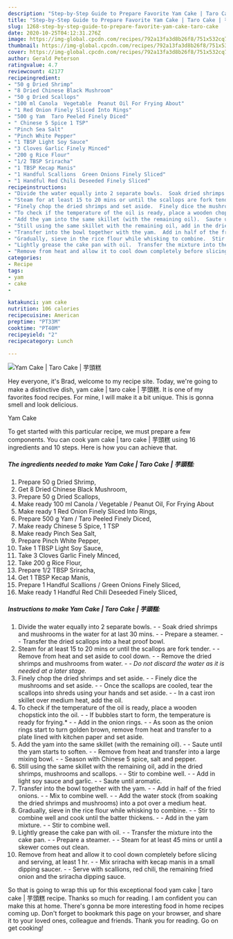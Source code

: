 ```yaml
---
description: "Step-by-Step Guide to Prepare Favorite Yam Cake | Taro Cake | 芋頭糕"
title: "Step-by-Step Guide to Prepare Favorite Yam Cake | Taro Cake | 芋頭糕"
slug: 1268-step-by-step-guide-to-prepare-favorite-yam-cake-taro-cake
date: 2020-10-25T04:12:31.276Z
image: https://img-global.cpcdn.com/recipes/792a13fa3d8b26f8/751x532cq70/yam-cake-taro-cake-芋頭糕-recipe-main-photo.jpg
thumbnail: https://img-global.cpcdn.com/recipes/792a13fa3d8b26f8/751x532cq70/yam-cake-taro-cake-芋頭糕-recipe-main-photo.jpg
cover: https://img-global.cpcdn.com/recipes/792a13fa3d8b26f8/751x532cq70/yam-cake-taro-cake-芋頭糕-recipe-main-photo.jpg
author: Gerald Peterson
ratingvalue: 4.7
reviewcount: 42177
recipeingredient:
- "50 g Dried Shrimp"
- "8 Dried Chinese Black Mushroom"
- "50 g Dried Scallops"
- "100 ml Canola  Vegetable  Peanut Oil For Frying About"
- "1 Red Onion Finely Sliced Into Rings"
- "500 g Yam  Taro Peeled Finely Diced"
- " Chinese 5 Spice 1 TSP"
- "Pinch Sea Salt"
- "Pinch White Pepper"
- "1 TBSP Light Soy Sauce"
- "3 Cloves Garlic Finely Minced"
- "200 g Rice Flour"
- "1/2 TBSP Sriracha"
- "1 TBSP Kecap Manis"
- "1 Handful Scallions  Green Onions Finely Sliced"
- "1 Handful Red Chili Deseeded Finely Sliced"
recipeinstructions:
- "Divide the water equally into 2 separate bowls.  Soak dried shrimps and mushrooms in the water for at last 30 mins.  Prepare a steamer.  Transfer the dried scallops into a heat proof bowl."
- "Steam for at least 15 to 20 mins or until the scallops are fork tender.  Remove from heat and set aside to cool down.  Remove the dried shrimps and mushrooms from water.  *Do not discard the water as it is needed at a later stage.*"
- "Finely chop the dried shrimps and set aside.  Finely dice the mushrooms and set aside.  Once the scallops are cooled, tear the scallops into shreds using your hands and set aside.  In a cast iron skillet over medium heat, add the oil."
- "To check if the temperature of the oil is ready, place a wooden chopstick into the oil.  If bubbles start to form, the temperature is ready for frying.*  Add in the onion rings.  As soon as the onion rings start to turn golden brown, remove from heat and transfer to a plate lined with kitchen paper and set aside."
- "Add the yam into the same skillet (with the remaining oil).  Saute until the yam starts to soften.  Remove from heat and transfer into a large mixing bowl.  Season with Chinese 5 spice, salt and pepper."
- "Still using the same skillet with the remaining oil, add in the dried shrimps, mushrooms and scallops.  Stir to combine well.  Add in light soy sauce and garlic.  Saute until aromatic."
- "Transfer into the bowl together with the yam.  Add in half of the fried onions.  Mix to combine well.  Add the water stock (from soaking the dried shrimps and mushrooms) into a pot over a medium heat."
- "Gradually, sieve in the rice flour while whisking to combine.  Stir to combine well and cook until the batter thickens.  Add in the yam mixture.  Stir to combine well."
- "Lightly grease the cake pan with oil.  Transfer the mixture into the cake pan.  Prepare a steamer.  Steam for at least 45 mins or until a skewer comes out clean."
- "Remove from heat and allow it to cool down completely before slicing and serving, at least 1 hr.  Mix sriracha with kecap manis in a small dipping saucer.   Serve with scallions, red chili, the remaining fried onion and the sriracha dipping sauce."
categories:
- Recipe
tags:
- yam
- cake
- 

katakunci: yam cake  
nutrition: 106 calories
recipecuisine: American
preptime: "PT33M"
cooktime: "PT40M"
recipeyield: "2"
recipecategory: Lunch

---
```



![Yam Cake | Taro Cake | 芋頭糕](https://img-global.cpcdn.com/recipes/792a13fa3d8b26f8/751x532cq70/yam-cake-taro-cake-芋頭糕-recipe-main-photo.jpg)

Hey everyone, it's Brad, welcome to my recipe site. Today, we're going to make a distinctive dish, yam cake | taro cake | 芋頭糕. It is one of my favorites food recipes. For mine, I will make it a bit unique. This is gonna smell and look delicious.



Yam Cake 

To get started with this particular recipe, we must prepare a few components. You can cook yam cake | taro cake | 芋頭糕 using 16 ingredients and 10 steps. Here is how you can achieve that.

<!--inarticleads1-->

##### The ingredients needed to make Yam Cake | Taro Cake | 芋頭糕:

1. Prepare 50 g Dried Shrimp,
1. Get 8 Dried Chinese Black Mushroom,
1. Prepare 50 g Dried Scallops,
1. Make ready 100 ml Canola / Vegetable / Peanut Oil, For Frying About
1. Make ready 1 Red Onion Finely Sliced Into Rings,
1. Prepare 500 g Yam / Taro Peeled Finely Diced,
1. Make ready  Chinese 5 Spice, 1 TSP
1. Make ready Pinch Sea Salt,
1. Prepare Pinch White Pepper,
1. Take 1 TBSP Light Soy Sauce,
1. Take 3 Cloves Garlic Finely Minced,
1. Take 200 g Rice Flour,
1. Prepare 1/2 TBSP Sriracha,
1. Get 1 TBSP Kecap Manis,
1. Prepare 1 Handful Scallions / Green Onions Finely Sliced,
1. Make ready 1 Handful Red Chili Deseeded Finely Sliced,




<!--inarticleads2-->

##### Instructions to make Yam Cake | Taro Cake | 芋頭糕:

1. Divide the water equally into 2 separate bowls. -  - Soak dried shrimps and mushrooms in the water for at last 30 mins. -  - Prepare a steamer. -  - Transfer the dried scallops into a heat proof bowl.
1. Steam for at least 15 to 20 mins or until the scallops are fork tender. -  - Remove from heat and set aside to cool down. -  - Remove the dried shrimps and mushrooms from water. -  - *Do not discard the water as it is needed at a later stage.*
1. Finely chop the dried shrimps and set aside. -  - Finely dice the mushrooms and set aside. -  - Once the scallops are cooled, tear the scallops into shreds using your hands and set aside. -  - In a cast iron skillet over medium heat, add the oil.
1. To check if the temperature of the oil is ready, place a wooden chopstick into the oil. -  - If bubbles start to form, the temperature is ready for frying.* -  - Add in the onion rings. -  - As soon as the onion rings start to turn golden brown, remove from heat and transfer to a plate lined with kitchen paper and set aside.
1. Add the yam into the same skillet (with the remaining oil). -  - Saute until the yam starts to soften. -  - Remove from heat and transfer into a large mixing bowl. -  - Season with Chinese 5 spice, salt and pepper.
1. Still using the same skillet with the remaining oil, add in the dried shrimps, mushrooms and scallops. -  - Stir to combine well. -  - Add in light soy sauce and garlic. -  - Saute until aromatic.
1. Transfer into the bowl together with the yam. -  - Add in half of the fried onions. -  - Mix to combine well. -  - Add the water stock (from soaking the dried shrimps and mushrooms) into a pot over a medium heat.
1. Gradually, sieve in the rice flour while whisking to combine. -  - Stir to combine well and cook until the batter thickens. -  - Add in the yam mixture. -  - Stir to combine well.
1. Lightly grease the cake pan with oil. -  - Transfer the mixture into the cake pan. -  - Prepare a steamer. -  - Steam for at least 45 mins or until a skewer comes out clean.
1. Remove from heat and allow it to cool down completely before slicing and serving, at least 1 hr. -  - Mix sriracha with kecap manis in a small dipping saucer.  -  - Serve with scallions, red chili, the remaining fried onion and the sriracha dipping sauce.




So that is going to wrap this up for this exceptional food yam cake | taro cake | 芋頭糕 recipe. Thanks so much for reading. I am confident you can make this at home. There's gonna be more interesting food in home recipes coming up. Don't forget to bookmark this page on your browser, and share it to your loved ones, colleague and friends. Thank you for reading. Go on get cooking!
